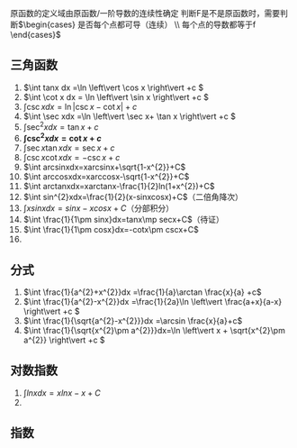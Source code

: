 原函数的定义域由原函数/一阶导数的连续性确定
判断F是不是原函数时，需要判断$\begin{cases}
    是否每个点都可导（连续） \\ 每个点的导数都等于f
\end{cases}$
## 三角函数
1. $\int tanx dx =\ln \left\vert \cos x \right\vert +c $
2. $\int \cot x dx = \ln \left\vert \sin x \right\vert +c $
3. $\int \csc xdx =\ln \left\vert \csc x-\cot x \right\vert +c$
4. $\int \sec xdx =\ln \left\vert \sec x+ \tan x \right\vert +c $
5. $\int \sec^{2} xdx =\tan x +c$
6. **$\int \csc^{2} xdx =\cot x+c$**
7. $\int \sec x \tan xdx =\sec x +c$
8. $\int \csc x \cot x dx =-\csc x +c$
9. $\int arcsinxdx=xarcsinx+\sqrt{1-x^{2}}+C$
10. $\int arccosxdx=xarccosx-\sqrt{1-x^{2}}+C$
11. $\int arctanxdx=xarctanx-\frac{1}{2}ln(1+x^{2})+C$
12. $\int sin^{2}xdx=\frac{1}{2}(x-sinxcosx)+C$（二倍角降次）
13. $\int xsinxdx=sinx-xcosx+C$（分部积分）
14. $\int \frac{1}{1\pm sinx}dx=tanx\mp secx+C$（待证）
15. $\int \frac{1}{1\pm cosx}dx=-cotx\pm cscx+C$
16. 
## 分式
1.  $\int \frac{1}{a^{2}+x^{2}}dx =\frac{1}{a}\arctan \frac{x}{a} +c$
2. $\int \frac{1}{a^{2}-x^{2}}dx =\frac{1}{2a}\ln \left\vert \frac{a+x}{a-x} \right\vert +c $
3. $\int \frac{1}{\sqrt{a^{2}-x^{2}}}dx =\arcsin \frac{x}{a}+c$
4. $\int \frac{1}{\sqrt{x^{2}\pm a^{2}}}dx=\ln \left\vert x + \sqrt{x^{2}\pm a^{2}} \right\vert +c $
## 对数指数
1. $\int lnxdx=xlnx-x+C$
2. 
## 指数